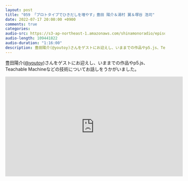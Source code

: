 ```yaml
---
layout: post
title: "059 「プロトタイプでひきだしを増やす」豊田 陽介＆湯村 翼＆塚谷 浩司"
date: 2022-07-17 20:00:00 +0900
comments: true
categories:
audio-src: https://s3-ap-northeast-1.amazonaws.com/shinamonoradio/episodes/059.mp3
audio-length: 109441822
audio-duration: "1:16:00"
description: 豊田陽介(@youtoy)さんをゲストにお迎えし、いままでの作品やp5.js、Teachable Machineなどの技術についてお話しをうかがいました。
---
```

豊田陽介([@youtoy](https://twitter.com/youtoy))さんをゲストにお迎えし、いままでの作品やp5.js、Teachable Machineなどの技術についてお話しをうかがいました。

<iframe width="560" height="315" src="https://www.youtube.com/embed/DvB4MScJzkM" frameborder="0" allowfullscreen></iframe>
